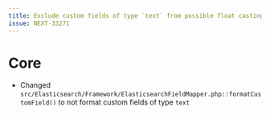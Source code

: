 ```yaml
---
title: Exclude custom fields of type `text` from possible float casting
issue: NEXT-33271
---
```

# Core
* Changed `src/Elasticsearch/Framework/ElasticsearchFieldMapper.php::formatCustomField()` to not format custom fields of type `text`
